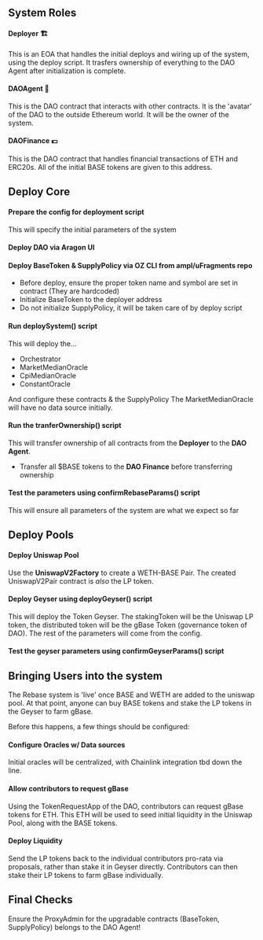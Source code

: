 ## System Roles 
#### Deployer 🏗
This is an EOA that handles the initial deploys and wiring up of the system, using the deploy script. It trasfers ownership of everything to the DAO Agent after initialization is complete.

#### DAOAgent 🤖
This is the DAO contract that interacts with other contracts. It is the 'avatar' of the DAO to the outside Ethereum world. It will be the owner of the system.

#### DAOFinance 💵
This is the DAO contract that handles financial transactions of ETH and ERC20s. All of the initial BASE tokens are given to this address.


## Deploy Core
#### Prepare the config for deployment script
This will specify the initial parameters of the system

#### Deploy DAO via Aragon UI

#### Deploy BaseToken & SupplyPolicy via OZ CLI from ampl/uFragments repo
- Before deploy, ensure the proper token name and symbol are set in contract (They are hardcoded)
- Initialize BaseToken to the deployer address
- Do not initialize SupplyPolicy, it will be taken care of by deploy script

#### Run deploySystem() script
This will deploy the...
- Orchestrator
- MarketMedianOracle
- CpiMedianOracle
- ConstantOracle

And configure these contracts & the SupplyPolicy The MarketMedianOracle will have no data source initially.

#### Run the tranferOwnership() script
This will transfer ownership of all contracts from the **Deployer** to the **DAO Agent**. 
- Transfer all $BASE tokens to the **DAO Finance** before transferring ownership

#### Test the parameters using confirmRebaseParams() script
This will ensure all parameters of the system are what we expect so far

## Deploy Pools
#### Deploy Uniswap Pool
Use the **UniswapV2Factory** to create a WETH-BASE Pair. The created UniswapV2Pair contract is *also* the LP token.

#### Deploy Geyser using deployGeyser() script
This will deploy the Token Geyser. The stakingToken will be the Uniswap LP token, the distributed token will be the gBase Token (governance token of DAO). The rest of the parameters will come from the config.

#### Test the geyser parameters using confirmGeyserParams() script


## Bringing Users into the system
The Rebase system is 'live' once BASE and WETH are added to the uniswap pool. At that point, anyone can buy BASE tokens and stake the LP tokens in the Geyser to farm gBase.

Before this happens, a few things should be configured:

#### Configure Oracles w/ Data sources
Initial oracles will be centralized, with Chainlink integration tbd down the line.

#### Allow contributors to request gBase
Using the TokenRequestApp of the DAO, contributors can request gBase tokens for ETH. This ETH will be used to seed initial liquidity in the Uniswap Pool, along with the BASE tokens.

#### Deploy Liquidity
Send the LP tokens back to the individual contributors pro-rata via proposals, rather than stake it in Geyser directly. Contributors can then stake their LP tokens to farm gBase individually.

## Final Checks
Ensure the ProxyAdmin for the upgradable contracts (BaseToken, SupplyPolicy) belongs to the DAO Agent!
